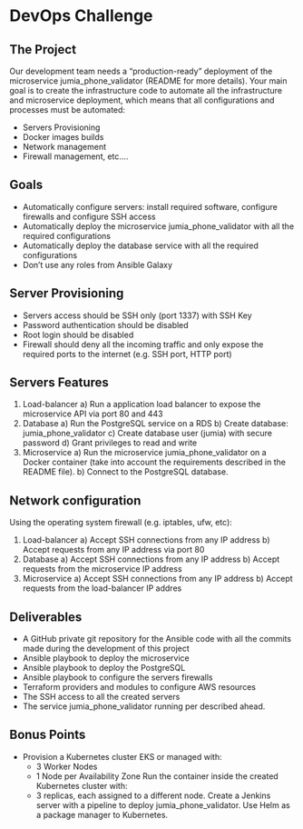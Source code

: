 # DevOps Challenge

## The Project
Our development team needs a “production-ready” deployment of the microservice jumia_phone_validator (README for more details). 
Your main goal is to create the infrastructure code to automate all the infrastructure and microservice deployment, which means that all configurations and processes must be automated: 

- Servers Provisioning
- Docker images builds
- Network management 
- Firewall management, etc....

## Goals
- Automatically configure servers: install required software, configure firewalls and configure SSH access 
- Automatically deploy the microservice jumia_phone_validator with all the required configurations 
- Automatically deploy the database service with all the required configurations 
- Don’t use any roles from Ansible Galaxy 

## Server Provisioning 
- Servers access should be SSH only (port 1337) with SSH Key
- Password authentication should be disabled 
- Root login should be disabled 
- Firewall should deny all the incoming traffic and only expose the required ports to the internet (e.g. SSH port, HTTP port) 

## Servers Features
1) Load-balancer 
  a) Run a application load balancer to expose the microservice API via port 80 and 443
2) Database 
  a) Run the PostgreSQL service on a RDS 
  b) Create database: jumia_phone_validator 
  c) Create database user (jumia) with secure password d) Grant privileges to read and write 
3) Microservice 
  a) Run the microservice jumia_phone_validator on a Docker container (take into account the requirements described in the README file).
  b) Connect to the PostgreSQL database.

## Network configuration 
Using the operating system firewall (e.g. iptables, ufw, etc): 
1) Load-balancer 
  a) Accept SSH connections from any IP address 
  b) Accept requests from any IP address via port 80 
2) Database 
  a) Accept SSH connections from any IP address 
  b) Accept requests from the microservice IP address 
3) Microservice 
  a) Accept SSH connections from any IP address 
  b) Accept requests from the load-balancer IP addres

## Deliverables
- A GitHub private git repository for the Ansible code with all the commits made during the development of this project 
- Ansible playbook to deploy the microservice 
- Ansible playbook to deploy the PostgreSQL 
- Ansible playbook to configure the servers firewalls
- Terraform providers and modules to configure AWS resources
- The SSH access to all the created servers 
- The service jumia_phone_validator running per described ahead.

## Bonus Points
- Provision a Kubernetes cluster EKS or managed with: 
  - 3 Worker Nodes
  - 1 Node per Availability Zone
Run the container inside the created Kubernetes cluster with: 
  - 3 replicas, each assigned to a different node.
Create a Jenkins server with a pipeline to deploy jumia_phone_validator.
Use Helm as a package manager to Kubernetes.
